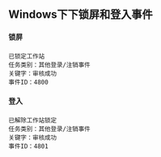## Windows下下锁屏和登入事件

#### 锁屏
```
已锁定工作站
任务类别：其他登录/注销事件
关键字：审核成功
事件ID：4800
```

#### 登入
```
已解除工作站锁定
任务类别：其他登录/注销事件
关键字：审核成功
事件ID：4801
```
